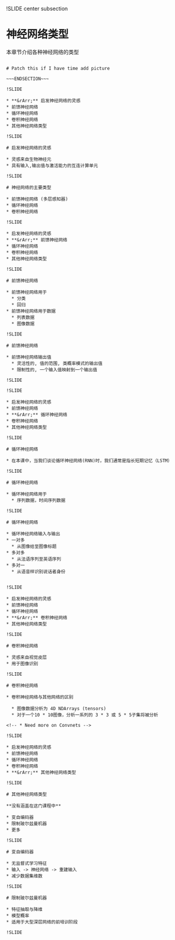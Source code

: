 !SLIDE center subsection

# 神经网络类型

本章节介绍各种神经网络的类型

~~~SECTION:notes~~~

# Patch this if I have time add picture

~~~ENDSECTION~~~

!SLIDE

* **&rArr;** 启发神经网络的灵感
* 前馈神经网络
* 循环神经网络
* 卷积神经网络
* 其他神经网络类型

!SLIDE

# 启发神经网络的灵感

* 灵感来自生物神经元
* 具有输入,输出值与激活能力的互连计算单元

!SLIDE

# 神经网络的主要类型

* 前馈神经网络 (多层感知器)
* 循环神经网络
* 卷积神经网络

!SLIDE

* 启发神经网络的灵感
* **&rArr;** 前馈神经网络
* 循环神经网络
* 卷积神经网络
* 其他神经网络类型

!SLIDE

# 前馈神经网络

* 前馈神经网络用于
  * 分类
  * 回归
* 前馈神经网络用于数据
  * 列表数据
  * 图像数据

!SLIDE

# 前馈神经网络

* 前馈神经网络输出值
  * 灵活性的, 值的范围, 类概率模式的输出值
  * 限制性的, 一个输入值映射到一个输出值

!SLIDE

!SLIDE

* 启发神经网络的灵感
* 前馈神经网络
* **&rArr;** 循环神经网络
* 卷积神经网络
* 其他神经网络类型

!SLIDE

# 循环神经网络

* 在本课中，当我们谈论循环神经网络(RNN)时，我们通常是指长短期记忆（LSTM）

!SLIDE

# 循环神经网络

* 循环神经网络用于
  * 序列数据，时间序列数据

!SLIDE

# 循环神经网络

* 循环神经网络输入与输出
* 一对多
  * 从图像给至图像标题
* 多对多
  * 从法语序列至英语序列
* 多对一
  * 从语音样识别说话者身份


!SLIDE

* 启发神经网络的灵感
* 前馈神经网络
* 循环神经网络
* **&rArr;** 卷积神经网络
* 其他神经网络类型

!SLIDE

# 卷积神经网络

* 灵感来自视觉皮层
* 用于图像识别

!SLIDE

# 卷积神经网络

* 卷积神经网络与其他网络的区别

  * 图像数据分析为 4D NDArrays (tensors)
  * 对于一个10 * 10图像，分析一系列的 3 * 3 或 5 * 5子集将被分析

<!-- * Need more on Convnets -->

!SLIDE

* 启发神经网络的灵感
* 前馈神经网络
* 循环神经网络
* 卷积神经网络
* **&rArr;** 其他神经网络类型

!SLIDE

# 其他神经网络类型

**没有涵盖在这门课程中**

* 变自编码器
* 限制玻尔兹曼机器
* 更多

!SLIDE

# 变自编码器

* 无监督式学习特征
* 输入 -> 神经网络 -> 重建输入
* 减少数据集维数

!SLIDE

# 限制玻尔兹曼机器

* 特征抽取与降维
* 模型概率
* 适用于大型深层网络的前培训阶段

!SLIDE
